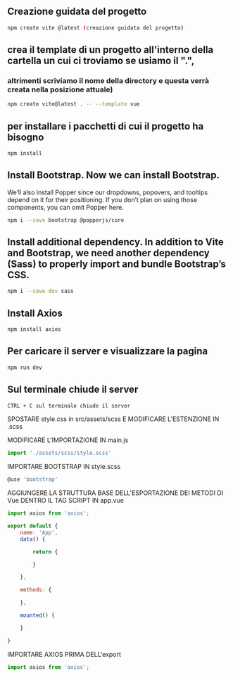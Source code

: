 ## Creazione guidata del progetto
```bash
npm create vite @latest (creazione guidata del progetto)
```

## crea il template di un progetto all'interno della cartella un cui ci troviamo se usiamo il ".", 
### altrimenti scriviamo il nome della directory e questa verrà creata nella posizione attuale)
```bash
npm create vite@latest . -- --template vue
```

## per installare i pacchetti di cui il progetto ha bisogno
```bash
npm install
```

## Install Bootstrap. Now we can install Bootstrap. 
We’ll also install Popper since our dropdowns, popovers, and tooltips depend on it for their positioning. 
If you don’t plan on using those components, you can omit Popper here.
```bash
npm i --save bootstrap @popperjs/core
```

## Install additional dependency. In addition to Vite and Bootstrap, we need another dependency (Sass) to properly import and bundle Bootstrap’s CSS.
```bash
npm i --save-dev sass
```

## Install Axios
```bash
npm install axios
```

## Per caricare il server e visualizzare la pagina
```bash
npm run dev
```

## Sul terminale chiude il server
```bash
CTRL + C sul terminale chiude il server
```

SPOSTARE style.css in src/assets/scss E MODIFICARE L'ESTENZIONE IN .scss

MODIFICARE L'IMPORTAZIONE IN main.js
```js
import './assets/scss/style.scss'
```

IMPORTARE BOOTSTRAP IN style.scss
```js
@use 'bootstrap'
```

AGGIUNGERE LA STRUTTURA BASE DELL'ESPORTAZIONE DEI METODI DI Vue DENTRO IL TAG SCRIPT IN app.vue
```js
import axios from 'axios';

export default {
    name: 'App',
    data() {

        return {

        }

    },

    methods: {

    },

    mounted() {

    }

}
```
IMPORTARE AXIOS PRIMA DELL'export

```js
import axios from 'axios';
```
